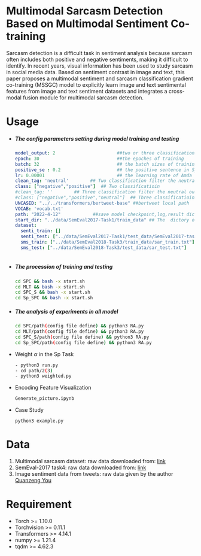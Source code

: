 # Multimodal Sarcasm Detection Based on Multimodal Sentiment Co-training

Sarcasm detection is a difficult task in sentiment analysis because sarcasm often includes both positive and negative sentiments, making it difficult to identify. In recent years, visual information has been used to study sarcasm in social media data. Based on sentiment contrast in image and text, this paper proposes a multimodal sentiment and sarcasm classification gradient co-training (MSSGC) model to explicitly learn image and text sentimental features from image and text sentiment datasets and integrates a cross-modal fusion module for multimodal sarcasm detection. 

# Usage

- ##### The  config parameters setting during model training and testing

  ```yaml
  model_output: 2   					##two or three classification 
  epoch: 30         					##the epoches of training
  batch: 32         					## the batch sizes of training
  positive_se : 0.2 					## the positive sentence in Sp(only use in Sp-SPC)
  lr: 0.00001       					## the learning rate of Amda 
  clean_tag: 'neutral'        ## Two classification filter the neutral out
  class: ["negative","positive"]  ## Two classificatioin
  #clean_tag: ''        ## Three classification filter the neutral out
  #class: ["negative","positive","neutral"]  ## Three classificatioin
  UNCASED: "../../transformers/bertweet-base" ##bertweet local path
  VOCAB: 'vocab.txt'
  path: "2022-4-12"            ##save model checkpoint,log,result dictory
  start_dir: "../data/SemEval2017-Task1/train_data" ## The  dictory of train dataset
  dataset:
    senti_train: []
    senti_test: ["../data/SemEval2017-Task1/test_data/SemEval2017-task4-test.subtask-A.english.txt"]   
    sms_train: ["../data/SemEval2018-Task3/train_data/sar_train.txt"]
    sms_test: ["../data/SemEval2018-Task3/test_data/sar_test.txt"]
    
  ```

  

- ##### The procession of training and testing

  ```bash
  cd SPC && bash -x start.sh
  cd MLT && bash -x start.sh
  cd SPC_S && bash -x start.sh
  cd Sp_SPC && bash -x start.sh
  ```

- ##### The analysis of experiments in all model

  ```bash
  cd SPC/path(config file define) && python3 RA.py
  cd MLT/path(config file define) && python3 RA.py
  cd SPC_S/path(config file define) && python3 RA.py
  cd Sp_SPC/path(config file define) && python3 RA.py
  ```

- Weight $\alpha$ in the Sp Task  

  ```bash
  - python3 run.py
  - cd path/2(3)
  - python3 weighted.py
  ```

  

- Encoding Feature Visualization

  ```bash
  Generate_picture.ipynb
  ```

- Case Study

  ```
  python3 example.py
  ```

# Data

1. Multimodal sarcasm dataset: raw data downloaded from: [link](https://github.com/headacheboy/data-of-multimodal-sarcasm-detection)
2. SemEval-2017 task4: raw data downloaded from: [link](https://alt.qcri.org/semeval2017/)
3. Image sentiment data from tweets: raw data given by the author [Quanzeng You](https://qzyou.github.io/)

# Requirement

- Torch >= 1.10.0
- Torchvision >= 0.11.1
- Transformers >= 4.14.1
- numpy >= 1.21.4
- tqdm >= 4.62.3

